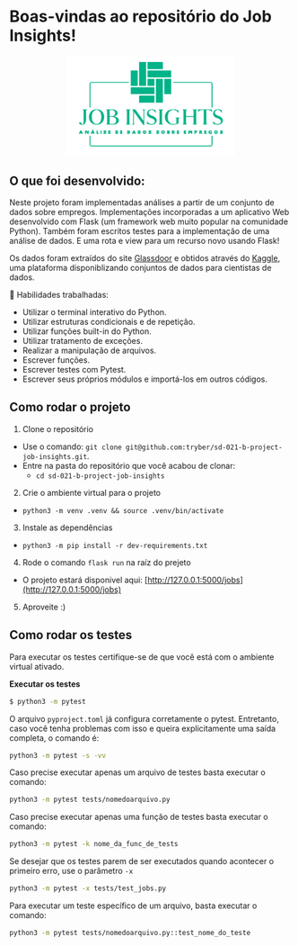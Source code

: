 # Boas-vindas ao repositório do Job Insights!

  <p align="center">
    <img src="/.images/job.png" alt="Logo Aplicação" width="300"/>
  </p>
 
  ## O que foi desenvolvido:
 
  Neste projeto foram implementadas análises a partir de um conjunto de dados sobre empregos. Implementações incorporadas a um aplicativo Web desenvolvido com Flask (um framework web muito popular na comunidade Python). Também foram escritos testes para a implementação de uma análise de dados. E uma rota e view para um recurso novo usando Flask!

Os dados foram extraídos do site [Glassdoor](https://www.glassdoor.com.br/) e obtidos através do [Kaggle](https://www.kaggle.com/atharvap329/glassdoor-data-science-job-data), uma plataforma disponiblizando conjuntos de dados para cientistas de dados.

🚵 Habilidades trabalhadas:

  <ul>
    <li>Utilizar o terminal interativo do Python.</li>
    <li>Utilizar estruturas condicionais e de repetição.</li>
    <li>Utilizar funções built-in do Python.</li>
    <li>Utilizar tratamento de exceções.</li>
    <li>Realizar a manipulação de arquivos.</li>
    <li>Escrever funções.</li>
    <li>Escrever testes com Pytest.</li>
    <li>Escrever seus próprios módulos e importá-los em outros códigos.</li>
  </ul>

## Como rodar o projeto

1. Clone o repositório

- Use o comando: `git clone git@github.com:tryber/sd-021-b-project-job-insights.git`.
- Entre na pasta do repositório que você acabou de clonar:
  - `cd sd-021-b-project-job-insights`

2. Crie o ambiente virtual para o projeto

- `python3 -m venv .venv && source .venv/bin/activate`

3. Instale as dependências

- `python3 -m pip install -r dev-requirements.txt`

4. Rode o comando `flask run` na raíz do prejeto

- O projeto estará disponivel aqui: [http://127.0.0.1:5000/jobs](http://127.0.0.1:5000/jobs)

5. Aproveite :)

## Como rodar os testes

Para executar os testes certifique-se de que você está com o ambiente virtual ativado.

<strong>Executar os testes</strong>

```bash
$ python3 -m pytest
```

O arquivo `pyproject.toml` já configura corretamente o pytest. Entretanto, caso você tenha problemas com isso e queira explicitamente uma saída completa, o comando é:

```bash
python3 -m pytest -s -vv
```

Caso precise executar apenas um arquivo de testes basta executar o comando:

```bash
python3 -m pytest tests/nomedoarquivo.py
```

Caso precise executar apenas uma função de testes basta executar o comando:

```bash
python3 -m pytest -k nome_da_func_de_tests
```

Se desejar que os testes parem de ser executados quando acontecer o primeiro erro, use o parâmetro `-x`

```bash
python3 -m pytest -x tests/test_jobs.py
```

Para executar um teste específico de um arquivo, basta executar o comando:

```bash
python3 -m pytest tests/nomedoarquivo.py::test_nome_do_teste
```
